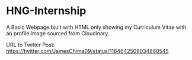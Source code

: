 # HNG-Internship
A Basic Webpage biult with HTML only showing my Curriculum Vitae
with an profile image sourced from Cloudinary.

URL to Twitter Post: https://twitter.com/JamesChima09/status/1164642509034860545
